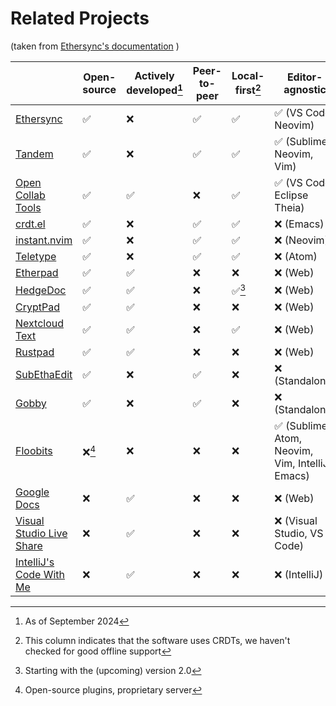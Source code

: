 # Related Projects

(taken from
[Ethersync's documentation](https://ethersync.github.io/ethersync/related-projects.html)
)

|                                                                                     | Open-source   | Actively developed[^active] | Peer-to-peer | Local-first[^local-first] | Editor-agnostic                                  |
| ----------------------------------------------------------------------------------- | ------------- | --------------------------- | ------------ | ------------------------- | ------------------------------------------------ |
| [Ethersync](https://github.com/ethersync/ethersync)                                 | ✅            | ❌                          | ✅           | ✅                        | ✅ (VS Code, Neovim)                             |
| [Tandem](https://github.com/typeintandem/tandem)                                    | ✅            | ❌                          | ✅           | ✅                        | ✅ (Sublime, Neovim, Vim)                        |
| [Open Collab Tools](https://www.open-collab.tools)                                  | ✅            | ✅                          | ❌           | ✅                        | ✅ (VS Code, Eclipse Theia)                      |
| [crdt.el](https://github.com/zaeph/crdt.el)                                         | ✅            | ❌                          | ✅           | ✅                        | ❌ (Emacs)                                       |
| [instant.nvim](https://github.com/jbyuki/instant.nvim)                              | ✅            | ❌                          | ✅           | ✅                        | ❌ (Neovim)                                      |
| [Teletype](https://github.com/atom/teletype)                                        | ✅            | ❌                          | ✅           | ✅                        | ❌ (Atom)                                        |
| [Etherpad](https://etherpad.org)                                                    | ✅            | ✅                          | ❌           | ❌                        | ❌ (Web)                                         |
| [HedgeDoc](https://hedgedoc.org)                                                    | ✅            | ✅                          | ❌           | ✅[^hedgedoc]             | ❌ (Web)                                         |
| [CryptPad](https://cryptpad.org)                                                    | ✅            | ✅                          | ❌           | ❌                        | ❌ (Web)                                         |
| [Nextcloud Text](https://github.com/nextcloud/text)                                 | ✅            | ✅                          | ❌           | ✅                        | ❌ (Web)                                         |
| [Rustpad](https://github.com/ekzhang/rustpad)                                       | ✅            | ✅                          | ❌           | ❌                        | ❌ (Web)                                         |
| [SubEthaEdit](https://en.wikipedia.org/wiki/SubEthaEdit)                            | ✅            | ❌                          | ✅           | ❌                        | ❌ (Standalone)                                  |
| [Gobby](https://en.wikipedia.org/wiki/Gobby)                                        | ✅            | ❌                          | ✅           | ❌                        | ❌ (Standalone)                                  |
| [Floobits](https://github.com/Floobits)                                             | ❌[^floobits] | ❌                          | ❌           | ❌                        | ✅ (Sublime, Atom, Neovim, Vim, IntelliJ, Emacs) |
| [Google Docs](https://en.wikipedia.org/wiki/Google_Docs)                            | ❌            | ✅                          | ❌           | ❌                        | ❌ (Web)                                         |
| [Visual Studio Live Share](https://visualstudio.microsoft.com/services/live-share/) | ❌            | ✅                          | ❌           | ❌                        | ❌ (Visual Studio, VS Code)                      |
| [IntelliJ's Code With Me](https://www.jetbrains.com/help/idea/code-with-me.html)    | ❌            | ✅                          | ❌           | ❌                        | ❌ (IntelliJ)                                    |

[^active]: As of September 2024

[^local-first]: This column indicates that the software uses CRDTs, we haven't
    checked for good offline support

[^hedgedoc]: Starting with the (upcoming) version 2.0

[^floobits]: Open-source plugins, proprietary server
